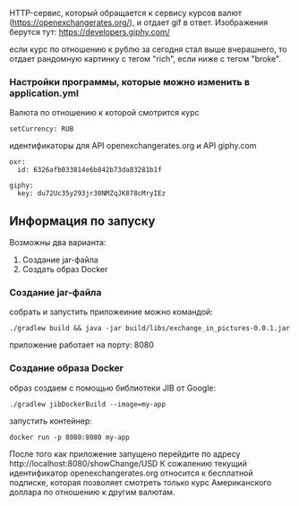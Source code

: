 HTTP-сервис, который обращается к сервису курсов валют (https://openexchangerates.org/), и отдает gif в ответ. Изображения берутся тут: https://developers.giphy.com/

если курс по отношению к рублю за сегодня стал выше вчерашнего, то отдает рандомную картинку с тегом "rich", если ниже с тегом "broke".

### Настройки программы, которые можно изменить в application.yml
Валюта по отношению к которой смотрится курс
```
setCurrency: RUB
```

идентификаторы для API openexchangerates.org и API giphy.com
```
oxr:
  id: 6326afb033814e6b842b73da83281b1f

giphy:
  key: du72Uc35y293jr30NMZqJK878cMryIEz
```

## Информация по запуску
Возможны два варианта:
1. Создание jar-файла
2. Создать образ Docker

### Создание jar-файла
собрать и запустить приложеиние можно командой:
```
./gradlew build && java -jar build/libs/exchange_in_pictures-0.0.1.jar
```
приложение работает на порту: 8080

### Создание образа Docker
образ создаем с помощью библиотеки JIB от Google:
```
./gradlew jibDockerBuild --image=my-app   
```
запустить контейнер:
```
docker run -p 8080:8080 my-app   
```
После того как приложение запущено перейдите по адресу http://localhost:8080/showChange/USD
К сожалению текущий идентификатор openexchangerates.org относится к бесплатной подписке, которая позволяет смотреть только курс Американского доллара по отношению к другим валютам.
